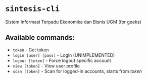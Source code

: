 `sintesis-cli`
==============

Sistem Informasi Terpadu Ekonomika dan Bisnis UGM (for geeks)

Available commands:
-------------------
* `token` - Get token
* `login [user] [pass]` - Login (UNIMPLEMENTED)
* `logout [token]` - Force logout specific account
* `view [token]` - View user profile
* `scan [token]` - Scan for logged-in accounts, starts from _token_
